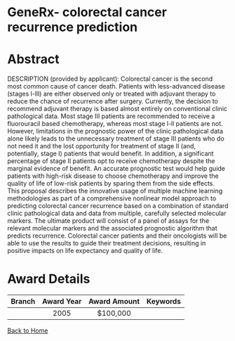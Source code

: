 
GeneRx- colorectal cancer recurrence prediction
===============================================

# Abstract


DESCRIPTION (provided by applicant): Colorectal cancer is the second most common cause of cancer death. Patients with less-advanced disease (stages l-lll) are either observed only or treated with adjuvant therapy to reduce the chance of recurrence after surgery. Currently, the decision to recommend adjuvant therapy is based almost entirely on conventional clinic pathological data. Most stage III patients are recommended to receive a fluorouracil based chemotherapy, whereas most stage l-ll patients are not. However, limitations in the prognostic power of the clinic pathological data alone likely leads to the unnecessary treatment of stage III patients who do not need it and the lost opportunity for treatment of stage II (and, potentially, stage I) patients that would benefit.  In addition, a significant percentage of stage II patients opt to receive chemotherapy despite the marginal evidence of benefit. An accurate prognostic test would help guide patients with high-risk disease to choose chemotherapy and improve the quality of life of low-risk patients by sparing them from the side effects. This proposal describes the innovative usage of multiple machine learning methodologies as part of a   comprehensive nonlinear model approach to predicting colorectal cancer recurrence based on a combination of standard clinic pathological data and data from multiple, carefully selected molecular markers. The ultimate product will consist of a panel of assays for the relevant molecular markers and the associated prognostic algorithm that predicts recurrence. Colorectal cancer patients and their oncologists will be able to use the results to guide their treatment decisions, resulting in positive impacts on life expectancy and quality of life.  

# Award Details

|Branch|Award Year|Award Amount|Keywords|
| :---: | :---: | :---: | :---: |
||2005|$100,000||
  
  


[Back to Home](https://github.com/chrischow/dod_sbir_awards#1176)